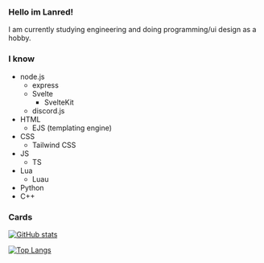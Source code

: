### Hello im Lanred!
I am currently studying engineering and doing programming/ui design as a hobby.

### I know
  - node.js
    - express
    - Svelte
      - SvelteKit
    - discord.js
  - HTML
    - EJS (templating engine)
  - CSS
    - Tailwind CSS
  - JS
    - TS
  - Lua
    - Luau
  - Python
  - C++

### Cards
[![GitHub stats](https://github-readme-stats.vercel.app/api?username=Lanred-Dev)](https://github.com/anuraghazra/github-readme-stats)

[![Top Langs](https://github-readme-stats.vercel.app/api/top-langs/?username=Lanred-Dev)](https://github.com/anuraghazra/github-readme-stats)
